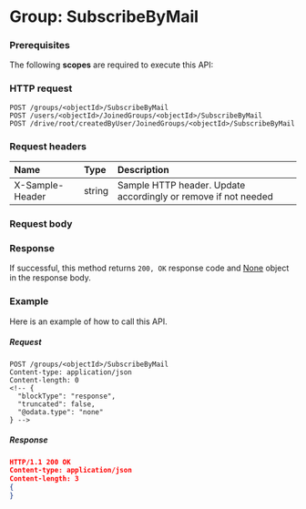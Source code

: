 # Group: SubscribeByMail


### Prerequisites
The following **scopes** are required to execute this API: 
### HTTP request
<!-- { "blockType": "ignored" } -->
```http
POST /groups/<objectId>/SubscribeByMail
POST /users/<objectId>/JoinedGroups/<objectId>/SubscribeByMail
POST /drive/root/createdByUser/JoinedGroups/<objectId>/SubscribeByMail

```
### Request headers
| Name       | Type | Description|
|:---------------|:--------|:----------|
| X-Sample-Header  | string  | Sample HTTP header. Update accordingly or remove if not needed|

### Request body

### Response
If successful, this method returns `200, OK` response code and [None](../resources/none.md) object in the response body.

### Example
Here is an example of how to call this API.
##### Request
<!-- {
  "blockType": "request",
  "name": "group_subscribebymail"
}-->
```http
POST /groups/<objectId>/SubscribeByMail
Content-type: application/json
Content-length: 0
<!-- {
  "blockType": "response",
  "truncated": false,
  "@odata.type": "none"
} -->
```
##### Response
```json
HTTP/1.1 200 OK
Content-type: application/json
Content-length: 3
{
}
```

<!-- uuid: d7ff7526-e8c0-410d-9d64-47d391fc8f6c
2015-10-16 10:07:54 UTC -->
<!-- {
  "type": "#page.annotation",
  "description": "Group: SubscribeByMail",
  "keywords": "",
  "section": "documentation",
  "tocPath": ""
}-->